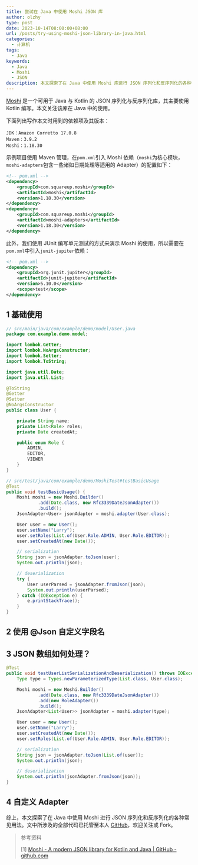 ```yaml
---
title: 尝试在 Java 中使用 Moshi JSON 库
author: olzhy
type: post
date: 2023-10-14T08:00:00+08:00
url: /posts/try-using-moshi-json-library-in-java.html
categories:
  - 计算机
tags:
  - Java
keywords:
  - Java
  - Moshi
  - JSON
description: 本文探索了在 Java 中使用 Moshi 库进行 JSON 序列化和反序列化的各种常见用法。
---
```


[Moshi](https://github.com/square/moshi) 是一个可用于 Java 与 Kotlin 的 JSON 序列化与反序列化库，其主要使用 Kotlin 编写。本文关注该库在 Java 中的使用。

下面列出写作本文时用到的依赖项及其版本：

```text
JDK：Amazon Corretto 17.0.8
Maven：3.9.2
Moshi：1.18.30
```

示例项目使用 Maven 管理，在`pom.xml`引入 Moshi 依赖（`moshi`为核心模块，`moshi-adapters`包含一些诸如日期处理等适用的 Adapter）的配置如下：

```xml
<!-- pom.xml -->
<dependency>
    <groupId>com.squareup.moshi</groupId>
    <artifactId>moshi</artifactId>
    <version>1.18.30</version>
</dependency>
<dependency>
    <groupId>com.squareup.moshi</groupId>
    <artifactId>moshi-adapters</artifactId>
    <version>1.18.30</version>
</dependency>
```

此外，我们使用 JUnit 编写单元测试的方式来演示 Moshi 的使用，所以需要在`pom.xml`中引入`junit-jupiter`依赖：

```xml
<!-- pom.xml -->
<dependency>
    <groupId>org.junit.jupiter</groupId>
    <artifactId>junit-jupiter</artifactId>
    <version>5.10.0</version>
    <scope>test</scope>
</dependency>
```

## 1 基础使用

```java
// src/main/java/com/example/demo/model/User.java
package com.example.demo.model;

import lombok.Getter;
import lombok.NoArgsConstructor;
import lombok.Setter;
import lombok.ToString;

import java.util.Date;
import java.util.List;

@ToString
@Getter
@Setter
@NoArgsConstructor
public class User {

    private String name;
    private List<Role> roles;
    private Date createdAt;

    public enum Role {
        ADMIN,
        EDITOR,
        VIEWER
    }
}
```

```java
// src/test/java/com/example/demo/MoshiTest#testBasicUsage
@Test
public void testBasicUsage() {
    Moshi moshi = new Moshi.Builder()
            .add(Date.class, new Rfc3339DateJsonAdapter())
            .build();
    JsonAdapter<User> jsonAdapter = moshi.adapter(User.class);

    User user = new User();
    user.setName("Larry");
    user.setRoles(List.of(User.Role.ADMIN, User.Role.EDITOR));
    user.setCreatedAt(new Date());

    // serialization
    String json = jsonAdapter.toJson(user);
    System.out.println(json);

    // deserialization
    try {
        User userParsed = jsonAdapter.fromJson(json);
        System.out.println(userParsed);
    } catch (IOException e) {
        e.printStackTrace();
    }
}
```

## 2 使用 @Json 自定义字段名

## 3 JSON 数组如何处理？

```java
@Test
public void testUserListSerializationAndDeserialization() throws IOException {
    Type type = Types.newParameterizedType(List.class, User.class);

    Moshi moshi = new Moshi.Builder()
            .add(Date.class, new Rfc3339DateJsonAdapter())
            .add(new RoleAdapter())
            .build();
    JsonAdapter<List<User>> jsonAdapter = moshi.adapter(type);

    User user = new User();
    user.setName("Larry");
    user.setCreatedAt(new Date());
    user.setRoles(List.of(User.Role.ADMIN, User.Role.EDITOR));

    // serialization
    String json = jsonAdapter.toJson(List.of(user));
    System.out.println(json);

    // deserialization
    System.out.println(jsonAdapter.fromJson(json));
}
```

## 4 自定义 Adapter

综上，本文探索了在 Java 中使用 Moshi 进行 JSON 序列化和反序列化的各种常见用法。文中所涉及的全部代码已托管至本人 [GitHub](https://github.com/olzhy/java-exercises/tree/main/moshi-json-library-demo)，欢迎关注或 Fork。

> 参考资料
>
> [1] [Moshi - A modern JSON library for Kotlin and Java | GitHub - github.com](https://github.com/square/moshi)
